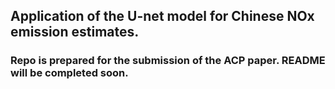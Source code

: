 ## Application of the U-net model for Chinese NOx emission estimates. 
### Repo is prepared for the submission of the ACP paper. README will be completed soon.
